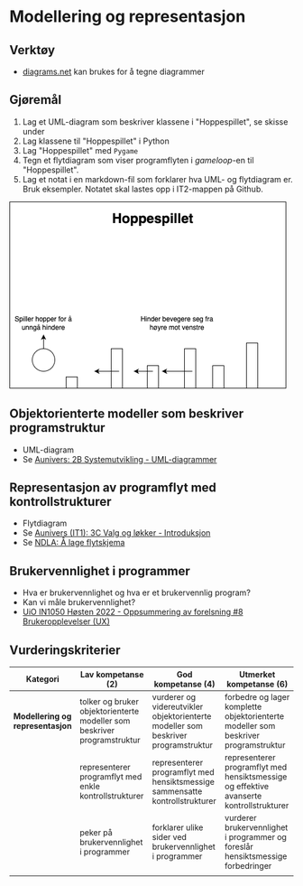 # Modellering og representasjon

## Verktøy

- [diagrams.net](https://www.diagrams.net/) kan brukes for å tegne diagrammer

## Gjøremål

1. Lag et UML-diagram som beskriver klassene i "Hoppespillet", se skisse under
2. Lag klassene til "Hoppespillet" i Python
3. Lag "Hoppespillet" med `Pygame`
4. Tegn et  flytdiagram som viser programflyten i *gameloop*-en til "Hoppespillet".
5. Lag et notat i en markdown-fil som forklarer hva UML- og flytdiagram er. Bruk eksempler. Notatet skal lastes opp i IT2-mappen på Github.

![](hoppespillet-skisse.png)

## Objektorienterte modeller som beskriver programstruktur

- UML-diagram
- Se [Aunivers: 2B Systemutvikling - UML-diagrammer](https://aunivers.no/fagpakker/realfag/informasjonsteknologi-1-2/it-2/2-objektorientert-programmering/2b-systemutvikling/uml-diagrammer)

## Representasjon av programflyt med kontrollstrukturer

- Flytdiagram
- Se [Aunivers (IT1): 3C Valg og løkker - Introduksjon](https://aunivers.no/fagpakker/realfag/informasjonsteknologi-1-2/it-1/3-grunnleggende-programmering-i-javascript/3c-valg-og-loekker/introduksjon)
- Se [NDLA: Å lage flytskjema](https://ndla.no/nb/subject:1:54b1727c-2d91-4512-901c-8434e13339b4/topic:1:20029783-33c8-4364-a195-513071450017/resource:ad82021e-15f3-48f4-bf87-ebcc8677a6ba)

## Brukervennlighet i programmer

- Hva er brukervennlighet og hva er et brukervennlig program?
- Kan vi måle brukervennlighet?
- [UiO IN1050 Høsten 2022 - Oppsummering av forelsning #8 Brukeropplevelser (UX)](https://www.uio.no/studier/emner/matnat/ifi/IN1050/h22/forelesningsvideoer/forelesning8-rep.mp4)

## Vurderingskriterier

| Kategori                          | Lav kompetanse (2)                                                       | God kompetanse (4)                                                                 | Utmerket kompetanse (6)                                                                 |
| --------------------------------- | ------------------------------------------------------------------------ | ---------------------------------------------------------------------------------- | --------------------------------------------------------------------------------------- |
| **Modellering og representasjon** | tolker og bruker objektorienterte modeller som beskriver programstruktur | vurderer og videreutvikler objektorienterte modeller som beskriver programstruktur | forbedre og lager komplette objektorienterte modeller som beskriver programstruktur     |
|                                   | representerer programflyt med enkle kontrollstrukturer                   | representerer programflyt med hensiktsmessige sammensatte kontrollstrukturer       | representerer programflyt med hensiktsmessige og effektive avanserte kontrollstrukturer |
|                                   | peker på brukervennlighet i programmer                                   | forklarer ulike sider ved brukervennlighet i programmer                            | vurderer brukervennlighet i programmer og foreslår hensiktsmessige forbedringer         |
|                                   |


